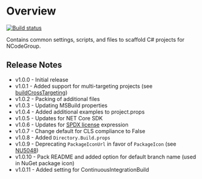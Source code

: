 [buildCrossTargeting]: https://github.com/Microsoft/msbuild/issues/1860
[SPDX license]: https://github.com/NuGet/Home/wiki/Packaging-License-within-the-nupkg-(Technical-Spec)#license-expression-pack
[NU5048]: https://aka.ms/deprecateIconUrl

# Overview

[![Build status](https://ci.appveyor.com/api/projects/status/fwoj34tnk343gg4e/branch/master?svg=true)](https://ci.appveyor.com/project/polewskm/ncode-projectsettings-scaffold/branch/master)

Contains common settings, scripts, and files to scaffold C# projects for NCodeGroup.

## Release Notes

* v1.0.0 - Initial release
* v1.0.1 - Added support for multi-targeting projects (see [buildCrossTargeting])
* v1.0.2 - Packing of additional files
* v1.0.3 - Updating MSBuild properties
* v1.0.4 - Added additional examples to project.props
* v1.0.5 - Updates for NET Core SDK
* v1.0.6 - Updates for [SPDX license] expression
* v1.0.7 - Change default for CLS compliance to False
* v1.0.8 - Added `Directory.Build.props`
* v1.0.9 - Deprecating `PackageIconUrl` in favor of `PackageIcon` (see [NU5048])
* v1.0.10 - Pack README and added option for default branch name (used in NuGet package icon)
* v1.0.11 - Added setting for ContinuousIntegrationBuild